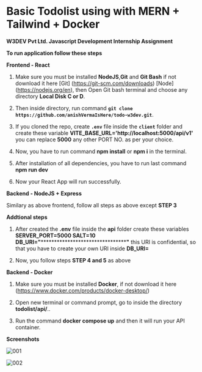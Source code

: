 # Basic Todolist using with MERN + Tailwind + Docker

**W3DEV Pvt Ltd. Javascript Development Internship Assignment** 

**To run application follow these steps**

**Frontend - React**

1. Make sure you must be installed **NodeJS**,**Git** and **Git Bash** if not download it here [Git] (https://git-scm.com/downloads) [Node] (https://nodejs.org/en), then Open Git bash terminal and choose any directory **Local Disk C or D**.

2. Then inside directory, run command **`git clone https://github.com/anishVermaIsHere/todo-w3dev.git`**.

3. If you cloned the repo, create **`.env`** file inside the **`client`** folder and create these variable **VITE_BASE_URL='http://localhost:5000/api/v1'** you can replace **5000** any other PORT NO. as per your choice.

4. Now, you have to run command **npm install** or **npm i** in the terminal.

5. After installation of all dependencies, you have to run last command **npm run dev**

6. Now your React App will run successfully.
  
**Backend - NodeJS + Express**

Similary as above frontend, follow all steps as above except **STEP 3**

**Addtional steps**
1. After created the **.env** file inside the **api** folder create these variables 
**SERVER_PORT=5000
SALT=10
DB_URI="************************************"** this URI is confidential, so that you have to create your own URI inside **DB_URI=<YOUR MONGODB URL>**

2. Now, you follow steps **STEP 4 and 5** as above

**Backend - Docker**

1. Make sure you must be installed **Docker**, if not download it here (https://www.docker.com/products/docker-desktop/)

2. Open new terminal or command prompt, go to inside the directory **todolist/api/**..

3. Run the command **docker compose up** and then it will run your API container. 

**Screenshots**

![001](https://github.com/anishVermaIsHere/todo-w3dev/assets/97972189/184b28c2-1dbb-4d15-92b8-3a70d3cce54e)

![002](https://github.com/anishVermaIsHere/todo-w3dev/assets/97972189/eec14738-743e-4bfb-84d3-bbf9ea81b9a5)





